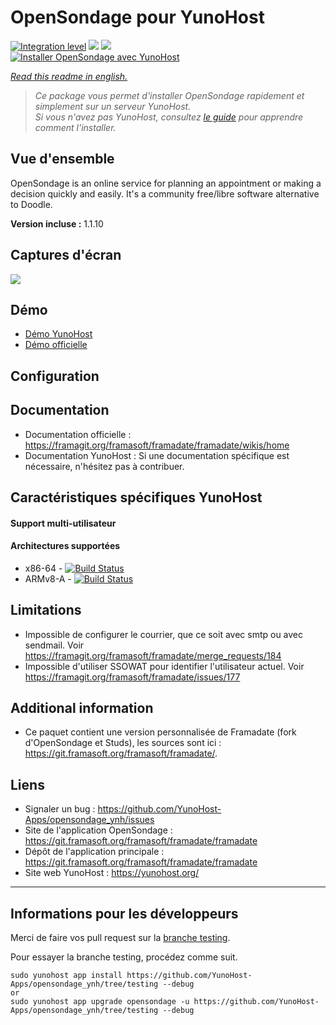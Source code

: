 # OpenSondage pour YunoHost

[![Integration level](https://dash.yunohost.org/integration/opensondage.svg)](https://dash.yunohost.org/appci/app/opensondage) ![](https://ci-apps.yunohost.org/ci/badges/opensondage.status.svg) ![](https://ci-apps.yunohost.org/ci/badges/opensondage.maintain.svg)  
[![Installer OpenSondage avec YunoHost](https://install-app.yunohost.org/install-with-yunohost.png)](https://install-app.yunohost.org/?app=opensondage)

*[Read this readme in english.](./README.md)* 

> *Ce package vous permet d'installer OpenSondage rapidement et simplement sur un serveur YunoHost.  
Si vous n'avez pas YunoHost, consultez [le guide](https://yunohost.org/#/install) pour apprendre comment l'installer.*


## Vue d'ensemble

OpenSondage is an online service for planning an appointment or making a decision quickly and easily. It's a community free/libre software alternative to Doodle.

**Version incluse :**  1.1.10

## Captures d'écran

![](https://framadate.org/images/date.png)

## Démo

* [Démo YunoHost](https://demo.yunohost.org/date/)
* [Démo officielle](https://framadate.org/)

## Configuration

## Documentation

 * Documentation officielle : https://framagit.org/framasoft/framadate/framadate/wikis/home
 * Documentation YunoHost : Si une documentation spécifique est nécessaire, n'hésitez pas à contribuer.

## Caractéristiques spécifiques YunoHost

#### Support multi-utilisateur

#### Architectures supportées

* x86-64 - [![Build Status](https://ci-apps.yunohost.org/ci/logs/opensondage%20%28Apps%29.svg)](https://ci-apps.yunohost.org/ci/apps/opensondage/)
* ARMv8-A - [![Build Status](https://ci-apps-arm.yunohost.org/ci/logs/opensondage%20%28Apps%29.svg)](https://ci-apps-arm.yunohost.org/ci/apps/opensondage/)

## Limitations

* Impossible de configurer le courrier, que ce soit avec smtp ou avec sendmail. Voir https://framagit.org/framasoft/framadate/merge_requests/184
* Impossible d'utiliser SSOWAT pour identifier l'utilisateur actuel. Voir https://framagit.org/framasoft/framadate/issues/177

## Additional information

* Ce paquet contient une version personnalisée de Framadate (fork d'OpenSondage et Studs), les sources sont ici : https://git.framasoft.org/framasoft/framadate/.

## Liens

 * Signaler un bug : https://github.com/YunoHost-Apps/opensondage_ynh/issues
 * Site de l'application OpenSondage : https://git.framasoft.org/framasoft/framadate/framadate
 * Dépôt de l'application principale : https://git.framasoft.org/framasoft/framadate/framadate
 * Site web YunoHost : https://yunohost.org/

---

## Informations pour les développeurs

Merci de faire vos pull request sur la [branche testing](https://github.com/YunoHost-Apps/opensondage_ynh/tree/testing).

Pour essayer la branche testing, procédez comme suit.
```
sudo yunohost app install https://github.com/YunoHost-Apps/opensondage_ynh/tree/testing --debug
or
sudo yunohost app upgrade opensondage -u https://github.com/YunoHost-Apps/opensondage_ynh/tree/testing --debug
```
